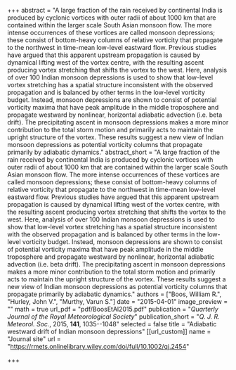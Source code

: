 +++
abstract = "A large fraction of the rain received by continental India is produced by cyclonic vortices with outer radii of about 1000 km that are contained within the larger scale South Asian monsoon flow. The more intense occurrences of these vortices are called monsoon depressions; these consist of bottom-heavy columns of relative vorticity that propagate to the northwest in time-mean low-level eastward flow. Previous studies have argued that this apparent upstream propagation is caused by dynamical lifting west of the vortex centre, with the resulting ascent producing vortex stretching that shifts the vortex to the west. Here, analysis of over 100 Indian monsoon depressions is used to show that low-level vortex stretching has a spatial structure inconsistent with the observed propagation and is balanced by other terms in the low-level vorticity budget. Instead, monsoon depressions are shown to consist of potential vorticity maxima that have peak amplitude in the middle troposphere and propagate westward by nonlinear, horizontal adiabatic advection (i.e. beta drift). The precipitating ascent in monsoon depressions makes a more minor contribution to the total storm motion and primarily acts to maintain the upright structure of the vortex. These results suggest a new view of Indian monsoon depressions as potential vorticity columns that propagate primarily by adiabatic dynamics."
abstract_short = "A large fraction of the rain received by continental India is produced by cyclonic vortices with outer radii of about 1000 km that are contained within the larger scale South Asian monsoon flow. The more intense occurrences of these vortices are called monsoon depressions; these consist of bottom-heavy columns of relative vorticity that propagate to the northwest in time-mean low-level eastward flow. Previous studies have argued that this apparent upstream propagation is caused by dynamical lifting west of the vortex centre, with the resulting ascent producing vortex stretching that shifts the vortex to the west. Here, analysis of over 100 Indian monsoon depressions is used to show that low-level vortex stretching has a spatial structure inconsistent with the observed propagation and is balanced by other terms in the low-level vorticity budget. Instead, monsoon depressions are shown to consist of potential vorticity maxima that have peak amplitude in the middle troposphere and propagate westward by nonlinear, horizontal adiabatic advection (i.e. beta drift). The precipitating ascent in monsoon depressions makes a more minor contribution to the total storm motion and primarily acts to maintain the upright structure of the vortex. These results suggest a new view of Indian monsoon depressions as potential vorticity columns that propagate primarily by adiabatic dynamics."
authors = ["Boos, William R.", "Hurley, John V.", "Murthy, Varun S."]
date = "2015-04-01"
image_preview = ""
math = true
url_pdf = "pdf/BoosEtAl2015.pdf"
publication = "*Quarterly Journal of the Royal Meteorological Society*"
publication_short = "*Q. J. R. Meteorol. Soc.*, 2015, **141**, 1035--1048"
selected = false
title = "Adiabatic westward drift of Indian monsoon depressions"
[[url_custom]]
   name = "Journal site"
   url = "https://rmets.onlinelibrary.wiley.com/doi/full/10.1002/qj.2454"


+++
